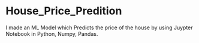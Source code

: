 # House_Price_Predition
I made an ML Model which Predicts the price of the house by using Juypter Notebook in Python, Numpy, Pandas.
